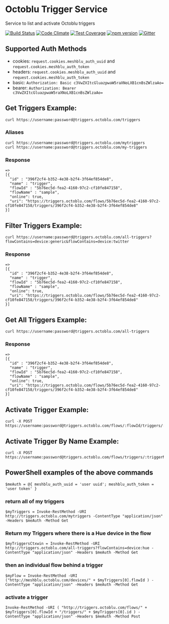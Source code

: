 # Octoblu Trigger Service
Service to list and activate Octoblu triggers

[![Build Status](https://travis-ci.org/octoblu/triggers-service.svg?branch=master)](https://travis-ci.org/octoblu/triggers-service)
[![Code Climate](https://codeclimate.com/github/octoblu/triggers-service/badges/gpa.svg)](https://codeclimate.com/github/octoblu/triggers-service)
[![Test Coverage](https://codeclimate.com/github/octoblu/triggers-service/badges/coverage.svg)](https://codeclimate.com/github/octoblu/triggers-service)
[![npm version](https://badge.fury.io/js/triggers-service.svg)](http://badge.fury.io/js/triggers-service)
[![Gitter](https://badges.gitter.im/octoblu/help.svg)](https://gitter.im/octoblu/help)

## Supported Auth Methods

* cookies: `request.cookies.meshblu_auth_uuid` and `request.cookies.meshblu_auth_token`
* headers: `request.cookies.meshblu_auth_uuid` and `request.cookies.meshblu_auth_token`
* basic: `Authorization: Basic c3VwZXItcGluazpwaW5raXNoLXB1cnBsZWlzaAo=`
* bearer: `Authorization: Bearer c3VwZXItcGluazpwaW5raXNoLXB1cnBsZWlzaAo=`

## Get Triggers Example:
    curl https://username:password@triggers.octoblu.com/triggers

### Aliases
    curl https://username:password@triggers.octoblu.com/mytriggers
    curl https://username:password@triggers.octoblu.com/my-triggers

### Response
    =>
    [{
      "id" : "396f2cf4-b352-4e38-b2f4-3f64ef854de8",
      "name" : "trigger",
      "flowId" : "5b76ec5d-fea2-4160-97c2-cf10fe847158",
      "flowName" : "sample",
      "online": true,
      "uri": "https://triggers.octoblu.com/flows/5b76ec5d-fea2-4160-97c2-cf10fe847158/triggers/396f2cf4-b352-4e38-b2f4-3f64ef854de8"
    }]

##  Filter Triggers Example:
    curl https://username:password@triggers.octoblu.com/all-triggers?flowContains=device:generic&flowContains=device:twitter

### Response
    =>
    [{
      "id" : "396f2cf4-b352-4e38-b2f4-3f64ef854de8",
      "name" : "trigger",
      "flowId" : "5b76ec5d-fea2-4160-97c2-cf10fe847158",
      "flowName" : "sample",
      "online": true,
      "uri": "https://triggers.octoblu.com/flows/5b76ec5d-fea2-4160-97c2-cf10fe847158/triggers/396f2cf4-b352-4e38-b2f4-3f64ef854de8"
    }]

## Get All Triggers Example:
    curl https://username:password@triggers.octoblu.com/all-triggers

### Response
    =>
    [{
      "id" : "396f2cf4-b352-4e38-b2f4-3f64ef854de8",
      "name" : "trigger",
      "flowId" : "5b76ec5d-fea2-4160-97c2-cf10fe847158",
      "flowName" : "sample",
      "online": true,
      "uri": "https://triggers.octoblu.com/flows/5b76ec5d-fea2-4160-97c2-cf10fe847158/triggers/396f2cf4-b352-4e38-b2f4-3f64ef854de8"
    }]

## Activate Trigger Example:
    curl -X POST https://username:password@triggers.octoblu.com/flows/:flowId/triggers/:id

## Activate Trigger By Name Example:
    curl -X POST https://username:password@triggers.octoblu.com/flows/triggers/:triggerName

## PowerShell examples of the above commands
    $meAuth = @{ meshblu_auth_uuid = 'user uuid'; meshblu_auth_token = 'user token' }

### return all of my triggers
    $myTriggers = Invoke-RestMethod -URI http://triggers.octoblu.com/mytriggers -ContentType "application/json" -Headers $meAuth -Method Get

### Return my Triggers where there is a Hue device in the flow
    $myTriggersCtxwin = Invoke-RestMethod -URI http://triggers.octoblu.com/all-triggers?flowContains=device:hue -ContentType "application/json" -Headers $meAuth -Method Get

### then an individual flow behind a trigger 
    $myFlow = Invoke-RestMethod -URI ("http://meshblu.octoblu.com/devices/" + $myTriggers[0].flowId ) -ContentType "application/json" -Headers $meAuth -Method Get

### activate a trigger
    Invoke-RestMethod -URI ( "http://triggers.octoblu.com/flows/" + $myTriggers[0].flowId + "/triggers/" + $myTriggers[0].id ) -ContentType "application/json" -Headers $meAuth -Method Post
